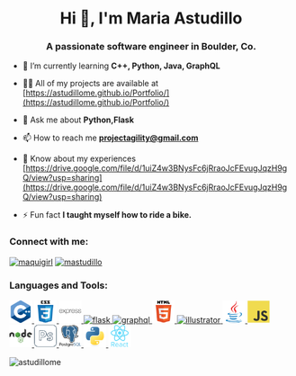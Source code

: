 <h1 align="center">Hi 👋, I'm Maria Astudillo</h1>
<h3 align="center">A passionate software engineer in Boulder, Co.</h3>

- 🌱 I’m currently learning **C++, Python, Java, GraphQL**

- 👨‍💻 All of my projects are available at [https://astudillome.github.io/Portfolio/](https://astudillome.github.io/Portfolio/)

- 💬 Ask me about **Python,Flask**

- 📫 How to reach me **projectagility@gmail.com**

- 📄 Know about my experiences [https://drive.google.com/file/d/1uiZ4w3BNysFc6jRraoJcFEvugJqzH9gQ/view?usp=sharing](https://drive.google.com/file/d/1uiZ4w3BNysFc6jRraoJcFEvugJqzH9gQ/view?usp=sharing)

- ⚡ Fun fact **I taught myself how to ride a bike.**

<h3 align="left">Connect with me:</h3>
<p align="left">
<a href="https://twitter.com/maquigirl" target="blank"><img align="center" src="https://cdn.jsdelivr.net/npm/simple-icons@3.0.1/icons/twitter.svg" alt="maquigirl" height="30" width="40" /></a>
<a href="https://linkedin.com/in/mastudillo" target="blank"><img align="center" src="https://cdn.jsdelivr.net/npm/simple-icons@3.0.1/icons/linkedin.svg" alt="mastudillo" height="30" width="40" /></a>
</p>

<h3 align="left">Languages and Tools:</h3>
<p align="left"> <a href="https://www.w3schools.com/cpp/" target="_blank"> <img src="https://raw.githubusercontent.com/devicons/devicon/master/icons/cplusplus/cplusplus-original.svg" alt="cplusplus" width="40" height="40"/> </a> <a href="https://www.w3schools.com/css/" target="_blank"> <img src="https://raw.githubusercontent.com/devicons/devicon/master/icons/css3/css3-original-wordmark.svg" alt="css3" width="40" height="40"/> </a> <a href="https://expressjs.com" target="_blank"> <img src="https://raw.githubusercontent.com/devicons/devicon/master/icons/express/express-original-wordmark.svg" alt="express" width="40" height="40"/> </a> <a href="https://flask.palletsprojects.com/" target="_blank"> <img src="https://www.vectorlogo.zone/logos/pocoo_flask/pocoo_flask-icon.svg" alt="flask" width="40" height="40"/> </a> <a href="https://graphql.org" target="_blank"> <img src="https://www.vectorlogo.zone/logos/graphql/graphql-icon.svg" alt="graphql" width="40" height="40"/> </a> <a href="https://www.w3.org/html/" target="_blank"> <img src="https://raw.githubusercontent.com/devicons/devicon/master/icons/html5/html5-original-wordmark.svg" alt="html5" width="40" height="40"/> </a> <a href="https://www.adobe.com/in/products/illustrator.html" target="_blank"> <img src="https://www.vectorlogo.zone/logos/adobe_illustrator/adobe_illustrator-icon.svg" alt="illustrator" width="40" height="40"/> </a> <a href="https://www.java.com" target="_blank"> <img src="https://raw.githubusercontent.com/devicons/devicon/master/icons/java/java-original.svg" alt="java" width="40" height="40"/> </a> <a href="https://developer.mozilla.org/en-US/docs/Web/JavaScript" target="_blank"> <img src="https://raw.githubusercontent.com/devicons/devicon/master/icons/javascript/javascript-original.svg" alt="javascript" width="40" height="40"/> </a> <a href="https://nodejs.org" target="_blank"> <img src="https://raw.githubusercontent.com/devicons/devicon/master/icons/nodejs/nodejs-original-wordmark.svg" alt="nodejs" width="40" height="40"/> </a> <a href="https://www.photoshop.com/en" target="_blank"> <img src="https://raw.githubusercontent.com/devicons/devicon/master/icons/photoshop/photoshop-line.svg" alt="photoshop" width="40" height="40"/> </a> <a href="https://www.postgresql.org" target="_blank"> <img src="https://raw.githubusercontent.com/devicons/devicon/master/icons/postgresql/postgresql-original-wordmark.svg" alt="postgresql" width="40" height="40"/> </a> <a href="https://www.python.org" target="_blank"> <img src="https://raw.githubusercontent.com/devicons/devicon/master/icons/python/python-original.svg" alt="python" width="40" height="40"/> </a> <a href="https://reactjs.org/" target="_blank"> <img src="https://raw.githubusercontent.com/devicons/devicon/master/icons/react/react-original-wordmark.svg" alt="react" width="40" height="40"/> </a> </p>

<p><img align="center" src="https://github-readme-stats.vercel.app/api/top-langs?username=astudillome&show_icons=true&locale=en&layout=compact" alt="astudillome" /></p>
